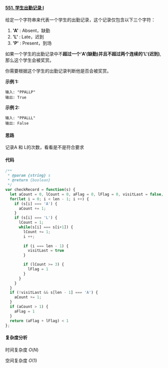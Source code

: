 #### [551. 学生出勤记录 I](https://leetcode-cn.com/problems/student-attendance-record-i/)

给定一个字符串来代表一个学生的出勤记录，这个记录仅包含以下三个字符：

1. **'A'** : Absent，缺勤
2. **'L'** : Late，迟到
3. **'P'** : Present，到场

如果一个学生的出勤记录中不**超过一个'A'(缺勤)**并且**不超过两个连续的'L'(迟到)**,那么这个学生会被奖赏。

你需要根据这个学生的出勤记录判断他是否会被奖赏。

**示例 1:**

```
输入: "PPALLP"
输出: True
```

**示例 2:**

```
输入: "PPALLL"
输出: False
```

#### 思路

记录A 和 L的次数，看看是不是符合要求

#### 代码

```JavaScript
/**
 * @param {string} s
 * @return {boolean}
 */
var checkRecord = function(s) {
  let aCount = 0, lCount = 0, aFlag = 0, lFlag = 0, visitLast = false, len = s.length;
  for(let i = 0; i < len - 1; i ++) {
    if (s[i] === 'A') {
      aCount += 1;
    }
    if (s[i] === 'L') {
      lCount = 1;
      while(s[i] === s[i+1]) {
        lCount += 1;
        i ++;
        
        if (i === len - 1) {
          visitLast = true
        }

        if (lCount >= 3) {
          lFlag = 1
        }
      }
    }
  }
  if (!visitLast && s[len - 1] === 'A') {
    aCount += 1;
  }
  if (aCount > 1) {
    aFlag = 1
  }
  return (aFlag + lFlag) < 1
};
```

#### 复杂度分析

时间复杂度	$O(N)$

空间复杂度	$O(1)$


